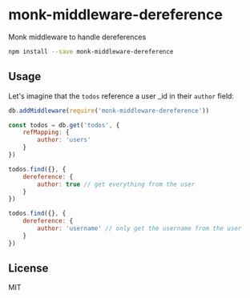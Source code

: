 monk-middleware-dereference
=============

Monk middleware to handle dereferences

```bash
npm install --save monk-middleware-dereference
```

## Usage

Let's imagine that the `todos` reference a user _id in their `author` field:

```js
db.addMiddleware(require('monk-middleware-dereference'))

const todos = db.get('todos', {
	refMapping: {
		author: 'users'
	}
})

todos.find({}, {
	dereference: {
		author: true // get everything from the user
	}
})

todos.find({}, {
	dereference: {
		author: 'username' // only get the username from the user
	}
})
```

## License

  MIT
